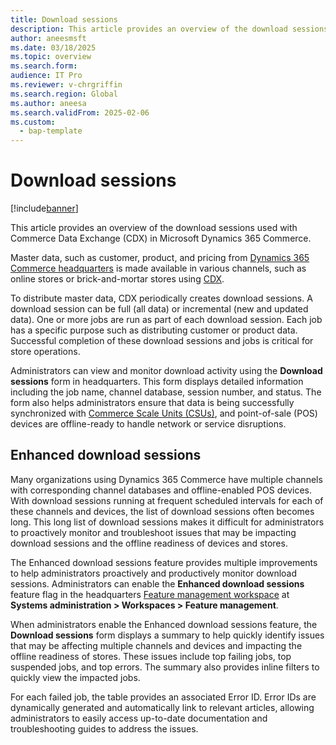 ```yaml
---
title: Download sessions
description: This article provides an overview of the download sessions used with Commerce Data Exchange in Microsoft Dynamics 365 Commerce.
author: aneesmsft
ms.date: 03/18/2025
ms.topic: overview
ms.search.form:
audience: IT Pro
ms.reviewer: v-chrgriffin
ms.search.region: Global
ms.author: aneesa
ms.search.validFrom: 2025-02-06
ms.custom: 
  - bap-template
---
```


# Download sessions

[!include[banner](../includes/banner.md)]

This article provides an overview of the download sessions used with Commerce Data Exchange (CDX) in Microsoft Dynamics 365 Commerce.

Master data, such as customer, product, and pricing from [Dynamics 365 Commerce headquarters](commerce-architecture.md#dynamics-365-commerce-headquarters) is made available in various channels, such as online stores or brick-and-mortar stores using [CDX](define-retail-channel-communications-cdx.md). 

To distribute master data, CDX periodically creates download sessions. A download session can be full (all data) or incremental (new and updated data). One or more jobs are run as part of each download session. Each job has a specific purpose such as distributing customer or product data. Successful completion of these download sessions and jobs is critical for store operations. 

Administrators can view and monitor download activity using the **Download sessions** form in headquarters. This form displays detailed information including the job name, channel database, session number, and status. The form also helps administrators ensure that data is being successfully synchronized with [Commerce Scale Units (CSUs)](../../fin-ops-core/dev-itpro/deployment/Initialize-Retail-Channels.md), and point-of-sale (POS) devices are offline-ready to handle network or service disruptions.

## Enhanced download sessions

Many organizations using Dynamics 365 Commerce have multiple channels with corresponding channel databases and offline-enabled POS devices. With download sessions running at frequent scheduled intervals for each of these channels and devices, the list of download sessions often becomes long. This long list of download sessions makes it difficult for administrators to proactively monitor and troubleshoot issues that may be impacting download sessions and the offline readiness of devices and stores.

The Enhanced download sessions feature provides multiple improvements to help administrators proactively and productively monitor download sessions. Administrators can enable the **Enhanced download sessions** feature flag in the headquarters [Feature management workspace](../../fin-ops-core/fin-ops/get-started/feature-management/feature-management-overview.md#the-feature-management-workspace) at **Systems administration \> Workspaces \> Feature management**.

When administrators enable the Enhanced download sessions feature, the **Download sessions** form displays a summary to help quickly identify issues that may be affecting multiple channels and devices and impacting the offline readiness of stores. These issues include top failing jobs, top suspended jobs, and top errors. The summary also provides inline filters to quickly view the impacted jobs.

For each failed job, the table provides an associated Error ID. Error IDs are dynamically generated and automatically link to relevant articles, allowing administrators to easily access up-to-date documentation and troubleshooting guides to address the issues.

